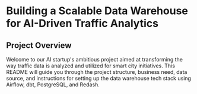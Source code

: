 # Building a Scalable Data Warehouse for AI-Driven Traffic Analytics 

## Project Overview

Welcome to our AI startup's ambitious project aimed at transforming the way traffic data is analyzed and utilized for smart city initiatives. 
This README will guide you through the project structure, business need, data source, and instructions for setting up the data warehouse tech stack using Airflow, dbt, PostgreSQL, and Redash.
